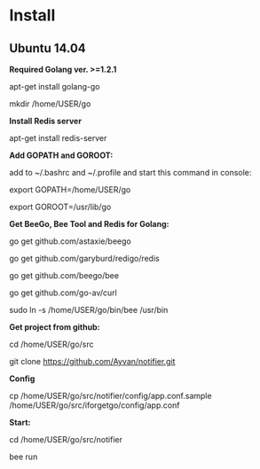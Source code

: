 Install 
========================

Ubuntu 14.04
------------------------

**Required Golang ver. >=1.2.1**

apt-get install golang-go

mkdir /home/USER/go


**Install Redis server**

apt-get install redis-server


**Add GOPATH and GOROOT:**

add to ~/.bashrc and ~/.profile and start this command in console:

export GOPATH=/home/USER/go

export GOROOT=/usr/lib/go


**Get BeeGo, Bee Tool and Redis for Golang:**

go get github.com/astaxie/beego

go get github.com/garyburd/redigo/redis

go get github.com/beego/bee

go get github.com/go-av/curl

sudo ln -s /home/USER/go/bin/bee /usr/bin


**Get project from github:**

cd /home/USER/go/src

git clone https://github.com/Ayvan/notifier.git


**Config**

cp /home/USER/go/src/notifier/config/app.conf.sample /home/USER/go/src/iforgetgo/config/app.conf

**Start:**

cd /home/USER/go/src/notifier

bee run